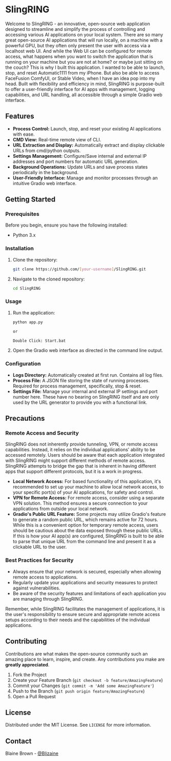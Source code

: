 
# SlingRING

Welcome to SlingRING - an innovative, open-source web application designed to streamline and simplify the process of controlling and accessing various AI applications on your local system. There are so many great open-source AI applications that will run locally, on a machine with a powerful GPU, but they often only present the user with access via a localhost web UI. And while the Web UI can be configured for remote access, what happens when you want to switch the application that is running on your machine but you are not at home? or maybe just sitting on the couch? This is why I built this application.  I wanted to be able to launch, stop, and reset Automatic1111 from my iPhone. But also be able to access FaceFusion ComfyUI, or Stable Video, when I have an idea pop into my head.  Built with flexibility and efficiency in mind, SlingRING is purpose-built to offer a user-friendly interface for AI apps with management, logging capabilities, and URL handling, all accessible through a simple Gradio web interface.

## Features

- **Process Control:** Launch, stop, and reset your existing AI applications with ease.
- **CMD View:** Real-time remote view of CLI.
- **URL Extraction and Display:** Automatically extract and display clickable URLs from cmd/python outputs.
- **Settings Management:** Configure/Save internal and external IP addresses and port numbers for automatic URL generation.
- **Background Operations:** Update URLs and save process states periodically in the background.
- **User-Friendly Interface:** Manage and monitor processes through an intuitive Gradio web interface.


## Getting Started

### Prerequisites

Before you begin, ensure you have the following installed:
- Python 3.x

### Installation

1. Clone the repository:
   ```sh
   git clone https://github.com/[your-username]/SlingRING.git
   ```
2. Navigate to the cloned repository:
   ```sh
   cd SlingRING
   ```

### Usage

1. Run the application:
   ```sh
   python app.py

   or

   Double Click: Start.bat
   ```
2. Open the Gradio web interface as directed in the command line output.

### Configuration

- **Logs Directory:** Automatically created at first run. Contains all log files.
- **Process File:** A JSON file storing the state of running processes. Required for process management, specifically, stop & reset. 
- **Settings File:** Manage your internal and external IP settings and port number here.  These have no bearing on SlingRING itself and are only used by the URL generator to provide you with a functional link.


## Precautions

### Remote Access and Security

SlingRING does not inherently provide tunneling, VPN, or remote access capabilities. Instead, it relies on the individual applications' ability to be accessed remotely. Users should be aware that each application integrated with SlingRING might support different methods of remote access. SlingRING attempts to bridge the gap that is inherent in having different apps that support different protocols, but it is a work in progress. 

- **Local Network Access:** For based functionality of this application, it's recommended to set up your machine to allow local network access, to your specific port(s) of your AI applications, for safety and control.
- **VPN for Remote Access:** For remote access, consider using a separate VPN solution. This method ensures a secure connection to your applications from outside your local network.
- **Gradio's Public URL Feature:** Some projects may utilize Gradio's feature to generate a random public URL, which remains active for 72 hours. While this is a convenient option for temporary remote access, users should be cautious about the data exposed through these public URLs.  If this is how your AI app(s) are configured, SlingRING is built to be able to parse that unique URL from the command line and present it as a clickable URL to the user. 

### Best Practices for Security

- Always ensure that your network is secured, especially when allowing remote access to applications.
- Regularly update your applications and security measures to protect against vulnerabilities.
- Be aware of the security features and limitations of each application you are managing through SlingRING.

Remember, while SlingRING facilitates the management of applications, it is the user's responsibility to ensure secure and appropriate remote access setups according to their needs and the capabilities of the individual applications.


## Contributing

Contributions are what makes the open-source community such an amazing place to learn, inspire, and create. Any contributions you make are **greatly appreciated**.

1. Fork the Project
2. Create your Feature Branch (`git checkout -b feature/AmazingFeature`)
3. Commit your Changes (`git commit -m 'Add some AmazingFeature'`)
4. Push to the Branch (`git push origin feature/AmazingFeature`)
5. Open a Pull Request

## License

Distributed under the MIT License. See `LICENSE` for more information.

## Contact

Blaine Brown - [@Blizaine](https://twitter.com/blizaine) 

